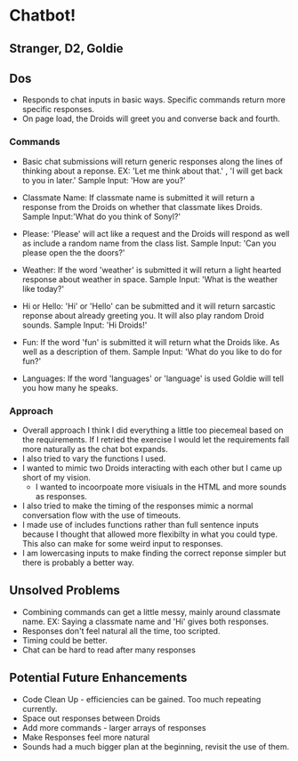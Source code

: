 # Chatbot!

## Stranger, D2, Goldie

## Dos
 * Responds to chat inputs in basic ways. Specific commands return more specific responses. 
 * On page load, the Droids will greet you and converse back and fourth.

### Commands

 * Basic chat submissions will return generic responses along the lines of thinking about a reponse.
	EX: 'Let me think about that.' , 'I will get back to you in later.'
	Sample Input: 'How are you?'
	
 * Classmate Name: If classmate name is submitted it will return a response from the Droids on whether that classmate likes Droids.
 	Sample Input:'What do you think of Sonyl?'
	
 * Please: 'Please' will act like a request and the Droids will respond as well as include a random name from the class list.
	Sample Input: 'Can you please open the the doors?'
	
 * Weather: If the word 'weather' is submitted it will return a light hearted response about weather in space.
 	Sample Input: 'What is the weather like today?'
	
 * Hi or Hello: 'Hi' or 'Hello' can be submitted and it will return sarcastic reponse about already greeting you. It will also play random Droid sounds.
 	Sample Input: 'Hi Droids!'
	
 * Fun: If the word 'fun' is submitted it will return what the Droids like. As well as a description of them.
 	Sample Input: 'What do you like to do for fun?'
	
 * Languages: If the word 'languages' or 'language' is used Goldie will tell you how many he speaks.

### Approach

 * Overall approach I think I did everything a little too piecemeal based on the requirements. If I retried the exercise I would let the requirements fall more naturally as the chat bot expands.
 * I also tried to vary the functions I used.
 * I wanted to mimic two Droids interacting with each other but I came up short of my vision. 
	 - I wanted to incoorpoate more visiuals in the HTML and more sounds as responses. 
 * I also tried to make the timing of the responses mimic a normal conversation flow with the use of timeouts.
 * I made use of includes functions rather than full sentence inputs because I thought that allowed more flexibilty in what you could type. This also can make for some weird input to responses.
 * I am lowercasing inputs to make finding the correct reponse simpler but there is probably a better way.


## Unsolved Problems
 
 * Combining commands can get a little messy, mainly around classmate name.
	EX: Saying a classmate name and 'Hi' gives both responses.
 * Responses don't feel natural all the time, too scripted.
 * Timing could be better.
 * Chat can be hard to read after many responses


## Potential Future Enhancements
 * Code Clean Up - efficiencies can be gained. Too much repeating currently.
 * Space out responses between Droids
 * Add more commands - larger arrays of responses
 * Make Responses feel more natural
 * Sounds had a much bigger plan at the beginning, revisit the use of them.